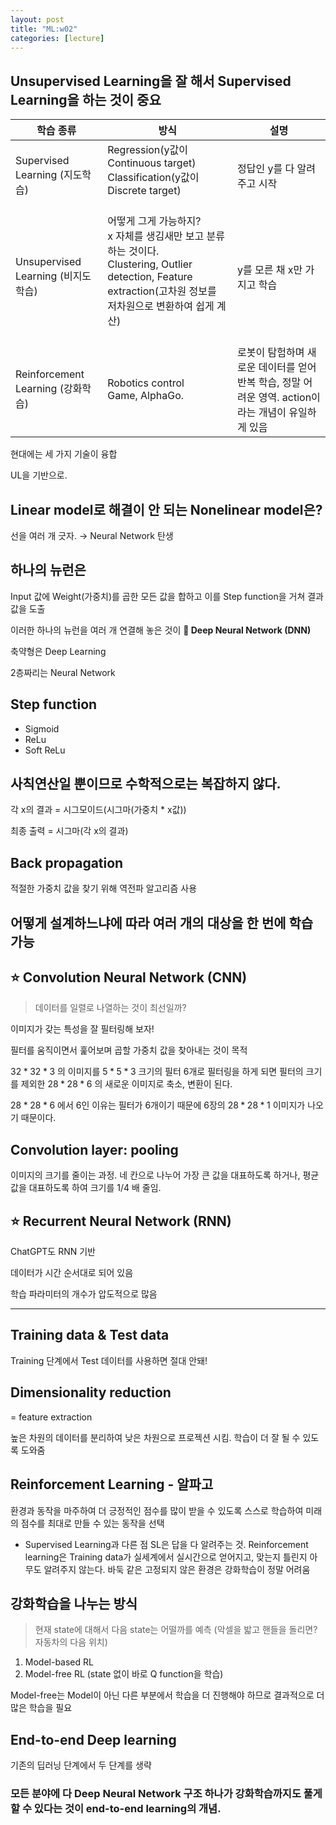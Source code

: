 ```yaml
---
layout: post
title: "ML:w02"
categories: [lecture]
---
```


## Unsupervised Learning을 잘 해서 Supervised Learning을 하는 것이 중요

|학습 종류|방식|설명|
|-------|---|---|
|Supervised Learning (지도학습)|Regression(y값이 Continuous target)<br>Classification(y값이 Discrete target)<br><br>|정답인 y를 다 알려주고 시작|
|Unsupervised Learning (비지도학습)|어떻게 그게 가능하지?<br>x 자체를 생김새만 보고 분류하는 것이다.<br>Clustering, Outlier detection, Feature extraction(고차원 정보를 저차원으로 변환하여 쉽게 계산)<br><br>|y를 모른 채 x만 가지고 학습|
|Reinforcement Learning (강화학습)|Robotics control<br>Game, AlphaGo.|로봇이 탐험하며 새로운 데이터를 얻어 반복 학습, 정말 어려운 영역. action이라는 개념이 유일하게 있음|

현대에는 세 가지 기술이 융합

UL을 기반으로.

## Linear model로 해결이 안 되는 Nonelinear model은?

선을 여러 개 긋자. &rarr; Neural Network 탄생

## 하나의 뉴런은

Input 값에 Weight(가중치)를 곱한 모든 값을 합하고 이를 Step function을 거쳐 결과 값을 도출

이러한 하나의 뉴런을 여러 개 연결해 놓은 것이 **:star2: Deep Neural Network (DNN)**

축약형은 Deep Learning

2층짜리는 Neural Network

##  Step function

- Sigmoid
- ReLu
- Soft ReLu

## 사칙연산일 뿐이므로 수학적으로는 복잡하지 않다.

각 x의 결과 = 시그모이드(시그마(가중치 * x값))

최종 출력 = 시그마(각 x의 결과)

## Back propagation

적절한 가중치 값을 찾기 위해 역전파 알고리즘 사용

## 어떻게 설계하느냐에 따라 여러 개의 대상을 한 번에 학습 가능

## ⭐ Convolution Neural Network (CNN)

> 데이터를 일렬로 나열하는 것이 최선일까?

이미지가 갖는 특성을 잘 필터링해 보자!

필터를 움직이면서 훑어보며 곱할 가중치 값을 찾아내는 것이 목적

$32*32*3$ 의 이미지를 $5*5*3$ 크기의 필터 6개로 필터링을 하게 되면 필터의 크기를 제외한 $28*28*6$ 의 새로운 이미지로 축소, 변환이 된다.

$28*28*6$ 에서 6인 이유는 필터가 6개이기 때문에 6장의 $28*28*1$ 이미지가 나오기 때문이다.

## Convolution layer: pooling

이미지의 크기를 줄이는 과정. 네 칸으로 나누어 가장 큰 값을 대표하도록 하거나, 평균 값을 대표하도록 하여 크기를 $1/4$ 배 줄임.

## ⭐ Recurrent Neural Network (RNN)

ChatGPT도 RNN 기반

데이터가 시간 순서대로 되어 있음

학습 파라미터의 개수가 압도적으로 많음

---

## Training data & Test data

Training 단계에서 Test 데이터를 사용하면 절대 안돼!

## Dimensionality reduction

= feature extraction

높은 차원의 데이터를 분리하여 낮은 차원으로 프로젝션 시킴. 학습이 더 잘 될 수 있도록 도와줌

## Reinforcement Learning - 알파고

환경과 동작을 마주하여 더 긍정적인 점수를 많이 받을 수 있도록 스스로 학습하여 미래의 점수를 최대로 만들 수 있는 동작을 선택

- Supervised Learning과 다른 점
SL은 답을 다 알려주는 것.
Reinforcement learning은 Training data가 실세계에서 실시간으로 얻어지고, 맞는지 틀린지 아무도 알려주지 않는다.
바둑 같은 고정되지 않은 환경은 강화학습이 정말 어려움

## 강화학습을 나누는 방식

> 현재 state에 대해서 다음 state는 어떨까를 예측 (악셀을 밟고 핸들을 돌리면? 자동차의 다음 위치)

1. Model-based RL
2. Model-free RL (state 없이 바로 Q function을 학습)

Model-free는 Model이 아닌 다른 부분에서 학습을 더 진행해야 하므로 결과적으로 더 많은 학습을 필요

## End-to-end Deep learning

기존의 딥러닝 단계에서 두 단계를 생략

### 모든 분야에 다 Deep Neural Network 구조 하나가 강화학습까지도 풀게 할 수 있다는 것이 end-to-end learning의 개념.
